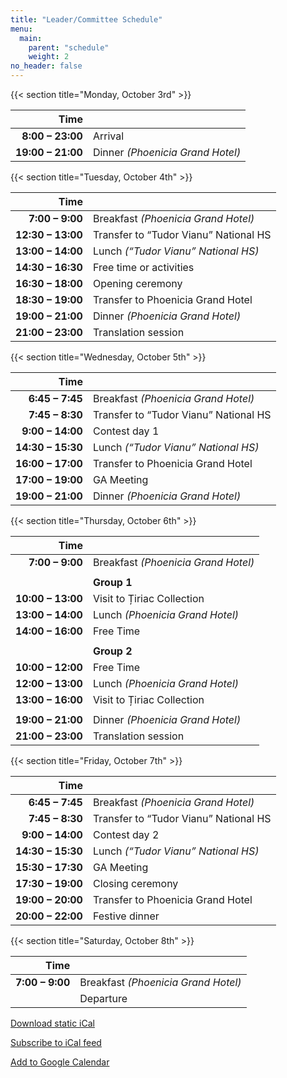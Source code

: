 ```yaml
---
title: "Leader/Committee Schedule"
menu:
  main:
    parent: "schedule"
    weight: 2
no_header: false
---
```


{{< section title="Monday, October 3rd" >}}

|              Time |                                  |
| ----------------: | :------------------------------- |
|  **8:00 – 23:00** | Arrival                          |
| **19:00 – 21:00** | Dinner *(Phoenicia Grand Hotel)* |


{{< section title="Tuesday, October 4th" >}}

|              Time |                                       |
| ----------------: | :------------------------------------ |
|   **7:00 – 9:00** | Breakfast *(Phoenicia Grand Hotel)*   |
| **12:30 – 13:00** | Transfer to “Tudor Vianu” National HS |
| **13:00 – 14:00** | Lunch *(“Tudor Vianu” National HS)*   |
| **14:30 – 16:30** | Free time or activities               |
| **16:30 – 18:00** | Opening ceremony                      |
| **18:30 – 19:00** | Transfer to Phoenicia Grand Hotel     |
| **19:00 – 21:00** | Dinner *(Phoenicia Grand Hotel)*      |
| **21:00 – 23:00** | Translation session                   |


{{< section title="Wednesday, October 5th" >}}

|              Time |                                       |
| ----------------: | :------------------------------------ |
|   **6:45 – 7:45** | Breakfast *(Phoenicia Grand Hotel)*   |
|   **7:45 – 8:30** | Transfer to “Tudor Vianu” National HS |
|  **9:00 – 14:00** | Contest day 1                         |
| **14:30 – 15:30** | Lunch *(“Tudor Vianu” National HS)*   |
| **16:00 – 17:00** | Transfer to Phoenicia Grand Hotel     |
| **17:00 – 19:00** | GA Meeting                            |
| **19:00 – 21:00** | Dinner *(Phoenicia Grand Hotel)*      |


{{< section title="Thursday, October 6th" >}}

|              Time |                                     |
| ----------------: | :---------------------------------- |
|   **7:00 – 9:00** | Breakfast *(Phoenicia Grand Hotel)* |
|                   |                                     |
|                   | **Group 1**                         |
| **10:00 – 13:00** | Visit to Țiriac Collection          |
| **13:00 – 14:00** | Lunch *(Phoenicia Grand Hotel)*     |
| **14:00 – 16:00** | Free Time                           |
|                   |                                     |
|                   | **Group 2**                         |
| **10:00 – 12:00** | Free Time                           |
| **12:00 – 13:00** | Lunch *(Phoenicia Grand Hotel)*     |
| **13:00 – 16:00** | Visit to Țiriac Collection          |
|                   |                                     |
| **19:00 – 21:00** | Dinner *(Phoenicia Grand Hotel)*    |
| **21:00 – 23:00** | Translation session                 |


{{< section title="Friday, October 7th" >}}

|              Time |                                       |
| ----------------: | :------------------------------------ |
|   **6:45 – 7:45** | Breakfast *(Phoenicia Grand Hotel)*   |
|   **7:45 – 8:30** | Transfer to “Tudor Vianu” National HS |
|  **9:00 – 14:00** | Contest day 2                         |
| **14:30 – 15:30** | Lunch *(“Tudor Vianu” National HS)*   |
| **15:30 – 17:30** | GA Meeting                            |
| **17:30 – 19:00** | Closing ceremony                      |
| **19:00 – 20:00** | Transfer to Phoenicia Grand Hotel     |
| **20:00 – 22:00** | Festive dinner                        |


{{< section title="Saturday, October 8th" >}}

|            Time |                                     |
| --------------: | :---------------------------------- |
| **7:00 – 9:00** | Breakfast *(Phoenicia Grand Hotel)* |
|                 | Departure                           |



[Download static iCal](/organisation/schedule/BOI2022_leader.ics)

[Subscribe to iCal feed](webcals://boi2022.lbi.ro/organisation/schedule/BOI2022_leader.ics)

[Add to Google Calendar](https://calendar.google.com/calendar/render?cid=webcals://boi2022.lbi.ro/organisation/schedule/BOI2022_leader.ics)
